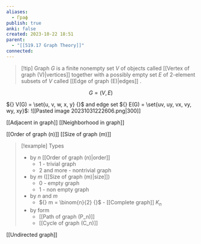 ```yaml
---
aliases:
  - Граф
publish: true
anki: false
created: 2023-10-22 18:51
parent:
  - "[[519.17 Graph Theory]]"
connected:
---
```

> [!tip] Graph ${} G {}$
>  is a finite nonempty set ${} V {}$ of objects called [[Vertex of graph (V)|vertices]] together with a possibly empty set ${} E$ of 2-element subsets of $V$ called [[Edge of graph (E)|edges]] .

$$
G = (V,E)
$$

${} V(G) = \set{u, v, w, x, y} {}$ and edge set ${} E(G) = \set{uv, uy, vx, vy, wy, xy}$:
![[Pasted image 20231031222606.png|300]]

[[Adjacent in graph]]
[[Neighborhood in graph]]


[[Order of graph (n)]]
[[Size of graph (m)]]

> [!example] Types
> - by $n {}$ [[Order of graph (n)|order]] 
> 	- 1 - trivial graph
> 	- 2 and more - nontrivial graph
> - by ${} m$ ([[Size of graph (m)|size]])
> 	- 0 - empty graph
> 	- 1 - non empty graph
> - by $n$ and $m$
> 	- ${} m = \binom{n}{2} {}$ - [[Complete graph]] ${} K_n {}$
> - by form
> 	- [[Path of graph (P_n)]]
> 	- [[Cycle of graph (C_n)]]





[[Undirected graph]]














